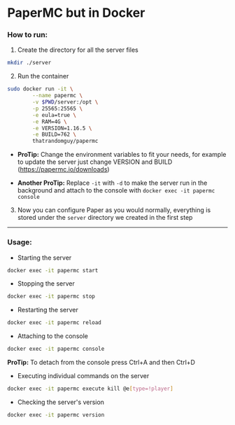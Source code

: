 # PaperMC but in Docker

### How to run:

1. Create the directory for all the server files
```bash
mkdir ./server
```

2. Run the container
```bash
sudo docker run -it \
		--name papermc \
		-v $PWD/server:/opt \
		-p 25565:25565 \
		-e eula=true \
		-e RAM=4G \
		-e VERSION=1.16.5 \
		-e BUILD=762 \
		thatrandomguy/papermc
```

- **ProTip:** Change the environment variables to fit your needs, for example to update the server just change VERSION and BUILD (https://papermc.io/downloads)

- **Another ProTip:**  Replace `-it` with `-d` to make the server run in the background and attach to the console with `docker exec -it papermc console`

3. Now you can configure Paper as you would normally, everything is stored under the `server` directory we created in the first step

----------------

### Usage:

- Starting the server
```bash
docker exec -it papermc start
```

- Stopping the server
```bash
docker exec -it papermc stop
```

- Restarting the server
```bash
docker exec -it papermc reload
```

- Attaching to the console
```bash
docker exec -it papermc console
```

**ProTip:** To detach from the console press Ctrl+A and then Ctrl+D

- Executing individual commands on the server
```bash
docker exec -it papermc execute kill @e[type=!player]
```

- Checking the server's version
```bash
docker exec -it papermc version
```